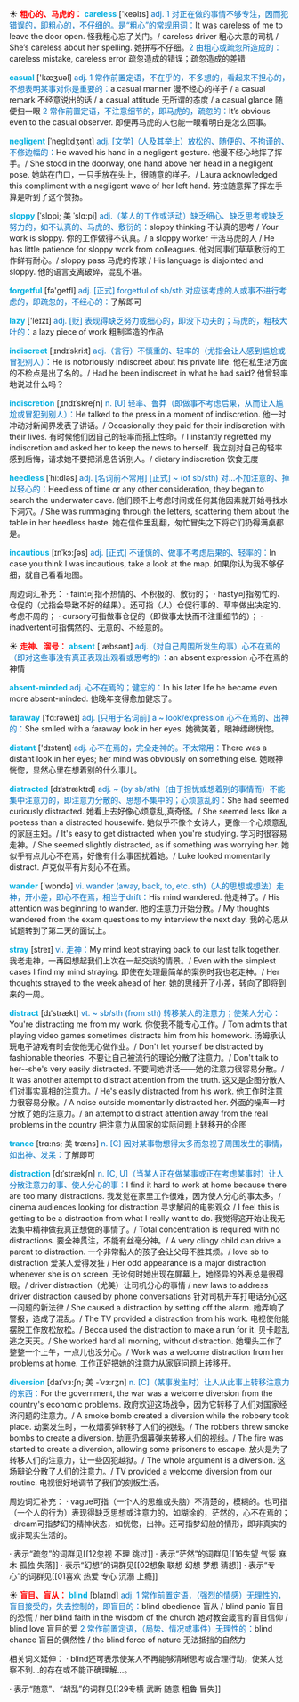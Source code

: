 ☀ <font color="red">**粗心的、马虎的：**</font>
<font color="sky blue">**careless**</font> ['keəlɪs] 
<font color="#0070c0">adj. 1 对正在做的事情不够专注，因而犯错误的，即粗心的，不仔细的。是“粗心”的常规用词：</font>It was careless of me to leave the door open. 怪我粗心忘了关门。/ careless driver 粗心大意的司机 / She’s careless about her spelling. 她拼写不仔细。<font color="#0070c0">2 由粗心或疏忽所造成的：</font>careless mistake, careless error 疏忽造成的错误；疏忽造成的差错

<font color="sky blue">**casual**</font> ['kæӡuəl] 
<font color="#0070c0">adj. 1 常作前置定语，不在乎的，不多想的，看起来不担心的，不想表明某事对你是重要的：</font>a casual manner 漫不经心的样子 / a casual remark 不经意说出的话 / a casual attitude 无所谓的态度 / a casual glance 随便扫一眼 <font color="#0070c0">2 常作前置定语，不注意细节的，即马虎的，疏忽的：</font>It’s obvious even to the casual observer. 即便再马虎的人也能一眼看明白是怎么回事。
           
<font color="sky blue">**negligent**</font> [ˈneglɪdʒənt]
<font color="#0070c0">adj. [文学]（人及其举止）放松的、随便的、不拘谨的、不修边幅的：</font>He waved his hand in a negligent gesture. 他漫不经心地挥了挥手。/ She stood in the doorway, one hand above her head in a negligent pose. 她站在门口，一只手放在头上，很随意的样子。/ Laura acknowledged this compliment with a negligent wave of her left hand. 劳拉随意挥了挥左手算是听到了这个赞扬。

<font color="sky blue">**sloppy**</font> [ˈslɒpi; 美 ˈslɑ:pi]
<font color="#0070c0">adj.（某人的工作或活动）缺乏细心、缺乏思考或缺乏努力的，如不认真的、马虎的、敷衍的：</font>sloppy thinking 不认真的思考 / Your work is sloppy. 你的工作做得不认真。/ a sloppy worker 干活马虎的人 / He has little patience for sloppy work from colleagues. 他对同事们草草敷衍的工作鲜有耐心。/ sloppy pass 马虎的传球 / His language is disjointed and sloppy. 他的语言支离破碎，混乱不堪。

<font color="sky blue">**forgetful**</font> [fə'ɡetfl] 
<font color="#0070c0">adj. [正式] forgetful of sb/sth 对应该考虑的人或事不进行考虑的，即疏忽的，不经心的：</font>了解即可

<font color="sky blue">**lazy**</font> ['leɪzɪ] 
<font color="#0070c0">adj. [贬] 表现得缺乏努力或细心的，即没下功夫的；马虎的，粗枝大叶的：</font>a lazy piece of work 粗制滥造的作品
           
<font color="sky blue">**indiscreet**</font> [ˌɪndɪˈskri:t]
<font color="#0070c0">adj.（言行）不慎重的、轻率的（尤指会让人感到尴尬或冒犯别人）：</font>He is notoriously indiscreet about his private life. 他在私生活方面的不检点是出了名的。/ Had he been indiscreet in what he had said? 他曾轻率地说过什么吗？
                      
<font color="sky blue">**indiscretion**</font> [ˌɪndɪˈskreʃn]
<font color="#0070c0">n. [U] 轻率、鲁莽（即做事不考虑后果，从而让人尴尬或冒犯到别人）：</font>He talked to the press in a moment of indiscretion. 他一时冲动对新闻界发表了讲话。/ Occasionally they paid for their indiscretion with their lives. 有时候他们因自己的轻率而搭上性命。/ I instantly regretted my indiscretion and asked her to keep the news to herself. 我立刻对自己的轻率感到后悔，请求她不要把消息告诉别人。/ dietary indiscretion 饮食无度
 
<font color="sky blue">**heedless**</font> [ˈhi:dləs]
<font color="#0070c0">adj. [名词前不常用] [正式] ~ (of sb/sth) 对…不加注意的、掉以轻心的：</font>Heedless of time or any other consideration, they began to search the underwater cave. 他们顾不上考虑时间或任何其他因素就开始寻找水下洞穴。/ She was rummaging through the letters, scattering them about the table in her heedless haste. 她在信件里乱翻，匆忙冒失之下将它们扔得满桌都是。
           
<font color="sky blue">**incautious**</font> [ɪnˈkɔ:ʃəs]
<font color="#0070c0">adj. [正式] 不谨慎的、做事不考虑后果的、轻率的：</font>In case you think I was incautious, take a look at the map. 如果你认为我不够仔细，就自己看看地图。

周边词汇补充：
· faint可指不热情的、不积极的、敷衍的；
· hasty可指匆忙的、仓促的（尤指会导致不好的结果）。还可指（人）仓促行事的、草率做出决定的、考虑不周的；
· cursory可指做事仓促的（即做事太快而不注重细节的）；
· inadvertent可指偶然的、无意的、不经意的。

☀ <font color="red">**走神、溜号：**</font>
<font color="sky blue">**absent**</font> ['æbsənt] 
<font color="#0070c0">adj.（对自己周围所发生的事）心不在焉的（即对这些事没有真正表现出观看或思考的）：</font>an absent expression 心不在焉的神情
           
<font color="sky blue">**absent-minded**</font>
<font color="#0070c0">adj. 心不在焉的；健忘的：</font>In his later life he became even more absent-minded. 他晚年变得愈加健忘了。
           
<font color="sky blue">**faraway**</font> [ˈfɑ:rəweɪ]
<font color="#0070c0">adj. [只用于名词前] a ~ look/expression 心不在焉的、出神的：</font>She smiled with a faraway look in her eyes. 她微笑着，眼神缥缈恍惚。

<font color="sky blue">**distant**</font> ['dɪstənt] 
<font color="#0070c0">adj. 心不在焉的，完全走神的。不太常用：</font>There was a distant look in her eyes; her mind was obviously on something else. 她眼神恍惚，显然心里在想着别的什么事儿。
           
<font color="sky blue">**distracted**</font> [dɪˈstræktɪd]
<font color="#0070c0">adj. ~ (by sb/sth)（由于担忧或想着别的事情而）不能集中注意力的，即注意力分散的、思想不集中的；心烦意乱的：</font>She had seemed curiously distracted. 她看上去好像心烦意乱,真奇怪。/ She seemed less like a poetess than a distracted housewife. 她似乎不像个女诗人，更像一个心烦意乱的家庭主妇。/ It's easy to get distracted when you're studying. 学习时很容易走神。/ She seemed slightly distracted, as if something was worrying her. 她似乎有点儿心不在焉，好像有什么事困扰着她。/ Luke looked momentarily distract. 卢克似平有片刻心不在焉。

<font color="sky blue">**wander**</font> ['wɒndə] 
<font color="#0070c0">vi. wander (away, back, to, etc. sth)（人的思想或想法）走神，开小差，即心不在焉，相当于drift：</font>His mind wandered. 他走神了。/ His attention was beginning to wander. 他的注意力开始分散。/ My thoughts wandered from the exam questions to my interview the next day. 我的心思从试题转到了第二天的面试上。
           
<font color="sky blue">**stray**</font> [streɪ]
<font color="#0070c0">vi. 走神：</font>My mind kept straying back to our last talk together. 我老走神，一再回想起我们上次在一起交谈的情景。/ Even with the simplest cases I find my mind straying. 即使在处理最简单的案例时我也老走神。/ Her thoughts strayed to the week ahead of her. 她的思绪开了小差，转向了即将到来的一周。

<font color="sky blue">**distract**</font> [dɪˈstrækt] 
<font color="#0070c0">vt. ~ sb/sth (from sth) 转移某人的注意力；使某人分心：</font>You're distracting me from my work. 你使我不能专心工作。/ Tom admits that playing video games sometimes distracts him from his homework. 汤姆承认玩电子游戏有时会使他无心做作业。/ Don't let yourself be distracted by fashionable theories. 不要让自己被流行的理论分散了注意力。/ Don't talk to her--she's very easily distracted. 不要同她讲话——她的注意力很容易分散。/ It was another attempt to distract attention from the truth. 这又是企图分散人们对事实真相的注意力。/ He's easily distracted from his work. 他工作时注意力很容易分散。/ A noise outside momentarily distracted her. 外面的噪声一时分散了她的注意力。/ an attempt to distract attention away from the real problems in the country 把注意力从国家的实际问题上转移开的企图           

<font color="sky blue">**trance**</font> [trɑ:ns; 美 træns]
<font color="#0070c0">n. [C] 因对某事物想得太多而忽视了周围发生的事情，如出神、发呆：</font>了解即可
                      
<font color="sky blue">**distraction**</font> [dɪˈstrækʃn]
<font color="#0070c0">n. [C, U]（当某人正在做某事或正在考虑某事时）让人分散注意力的事、使人分心的事：</font>I find it hard to work at home because there are too many distractions. 我发觉在家里工作很难，因为使人分心的事太多。/ cinema audiences looking for distraction 寻求解闷的电影观众 / I feel this is getting to be a distraction from what I really want to do. 我觉得这开始让我无法集中精神做我真正想做的事情了。/ Total concentration is required with no distractions. 要全神贯注，不能有丝毫分神。/ A very clingy child can drive a parent to distraction. 一个非常黏人的孩子会让父母不胜其烦。/ love sb to distraction 爱某人爱得发狂 / Her odd appearance is a major distraction whenever she is on screen. 无论何时她出现在屏幕上，她怪异的外表总是很碍眼。/ driver distraction（尤美）让司机分心的事情 / new laws to address driver distraction caused by phone conversations 针对司机开车打电话分心这一问题的新法律 / She caused a distraction by setting off the alarm. 她弄响了警报，造成了混乱。/ The TV provided a distraction from his work. 电视使他能摆脱工作放松放松。/ Becca used the distraction to make a run for it. 贝卡趁乱逃之天天。/ She worked hard all morning, without distraction. 她埋头工作了整整一个上午，一点儿也没分心。/ Work was a welcome distraction from her problems at home. 工作正好把她的注意力从家庭问题上转移开。
     
<font color="sky blue">**diversion**</font> [daɪˈvɜ:ʃn; 美 -ˈvɜ:rʒn]
<font color="#0070c0">n. [C]（某事发生时）让人从此事上转移注意力的东西：</font>For the government, the war was a welcome diversion from the country's economic problems. 政府欢迎这场战争，因为它转移了人们对国家经济问题的注意力。/ A smoke bomb created a diversion while the robbery took place. 劫案发生时，一枚烟雾弹转移了人们的视线。/ The robbers threw smoke bombs to create a diversion. 劫匪扔烟幕弹来转移人们的视线。/ The fire was started to create a diversion, allowing some prisoners to escape. 放火是为了转移人们的注意力，让一些囚犯越狱。/ The whole argument is a diversion. 这场辩论分散了人们的注意力。/ TV provided a welcome diversion from our routine. 电视很好地调节了我们的刻板生活。
 
周边词汇补充：
· vague可指（一个人的思维或头脑）不清楚的，模糊的。也可指（一个人的行为）表现得缺乏思想或注意力的，如糊涂的，茫然的，心不在焉的；
· dream可指梦幻的精神状态，如恍惚，出神。还可指梦幻般的情形，即非真实的或非现实生活的。

· 表示“疏忽”的词群见[[12忽视 不理 跳过]]
· 表示“茫然”的词群见[[16失望 气馁 麻木 孤独 失落]]
· 表示“幻想”的词群见[[02想象 联想 幻想 梦想 猜想]]
· 表示“专心”的词群见[[01喜欢 热爱 专心 沉溺 上瘾]]

☀ <font color="red">**盲目、盲从：**</font>
<font color="sky blue">**blind**</font> [blaɪnd] 
<font color="#0070c0">adj. 1 常作前置定语，（强烈的情感）无理性的，盲目接受的，失去控制的，即盲目的：</font>blind obedience 盲从 / blind panic 盲目的恐慌 / her blind faith in the wisdom of the church 她对教会箴言的盲目信仰 / blind love 盲目的爱 <font color="#0070c0">2 常作前置定语，（局势、情况或事件）无理性的：</font>blind chance 盲目的偶然性 / the blind force of nature 无法抵挡的自然力

相关词义延伸：
· blind还可表示使某人不再能够清晰思考或合理行动，使某人觉察不到…的存在或不能正确理解…。

· 表示“随意”、“胡乱”的词群见[[29专横 武断 随意 粗鲁 冒失]]
